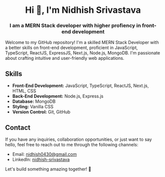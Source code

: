 
<h1 align="center">Hi 👋, I'm Nidhish Srivastava</h1>

<h3 align="center">
I am a MERN Stack developer with higher profiency in front-end development
</h3>


Welcome to my GitHub repository! I'm a skilled MERN Stack Developer with a better skills on front-end development, proficient in JavaScript, TypeScript, ReactJS, ExpressJS, Next.js, Node.js, MongoDB. I'm passionate about crafting intuitive and user-friendly web applications.

## Skills

- **Front-End Development:** JavaScript, TypeScript, ReactJS, Next.js, HTML, CSS
- **Back-End Development:** Node.js, Express.js<!--- **State Management:** Zustand, React Query-->
- **Database:** MongoDB
- **Styling:** Vanilla CSS
- **Version Control:** Git, GitHub
<!--
## Projects

Here are some notable projects that showcase my skills and expertise:

1. **Project 1:** Brief description and link to the project's repository or live demo.
2. **Project 2:** Brief description and link to the project's repository or live demo.
3. **Project 3:** Brief description and link to the project's repository or live demo.

Feel free to explore my repositories for more projects and code samples.
-->
## Contact

If you have any inquiries, collaboration opportunities, or just want to say hello, feel free to reach out to me through the following channels:

- Email: [nidhish0430@gmail.com](mailto:your-email@example.com)
- LinkedIn: [nidhish-srivastava](https://www.linkedin.com/in/nidhish-srivastava)
  <!-- Personal Website/Portfolio: [your-website.com](https://www.your-website.com)-->

Let's build something amazing together! 🚀
